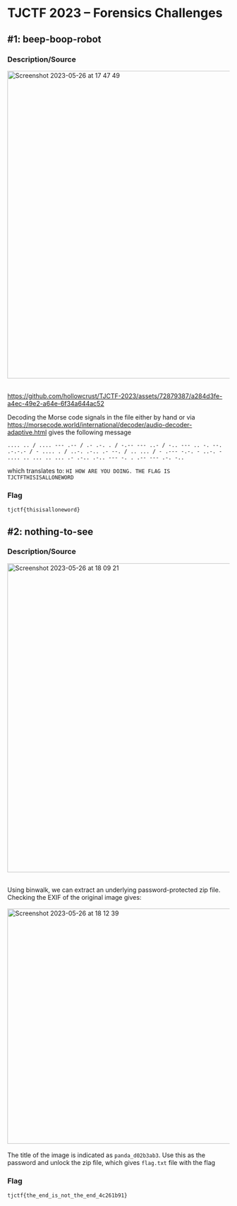 # TJCTF 2023 – Forensics Challenges

## #1: beep-boop-robot

### Description/Source <br />
  <img width="696" alt="Screenshot 2023-05-26 at 17 47 49" src="https://github.com/hollowcrust/TJCTF-2023/assets/72879387/b3fc0d63-2d70-439c-be01-c8d3a298597a"><br /><br />
  
  https://github.com/hollowcrust/TJCTF-2023/assets/72879387/a284d3fe-a4ec-49e2-a64e-6f34a644ac52
  
  Decoding the Morse code signals in the file either by hand or via https://morsecode.world/international/decoder/audio-decoder-adaptive.html gives the following message<br />
    
  ```
  .... .. / .... --- .-- / .- .-. . / -.-- --- ..- / -.. --- .. -. --. .-.-.- / - .... . / ..-. .-.. .- --. / .. ... / - .--- -.-. - ..-. - .... .. ... .. ... .- .-.. .-.. --- -. . .-- --- .-. -..
  ```
  which translates to: `HI HOW ARE YOU DOING. THE FLAG IS TJCTFTHISISALLONEWORD`<br/>
  
### Flag  
  ```
  tjctf{thisisalloneword}
  ```
  
## #2: nothing-to-see <br/>

### Description/Source <br />
  <img width="699" alt="Screenshot 2023-05-26 at 18 09 21" src="https://github.com/hollowcrust/TJCTF-2023/assets/72879387/80277bd5-ab28-43a5-af81-65822775725c"><br/><br/>
  
  Using binwalk, we can extract an underlying password-protected zip file. Checking the EXIF of the original image gives:<br/><br/>
  <img width="532" alt="Screenshot 2023-05-26 at 18 12 39" src="https://github.com/hollowcrust/TJCTF-2023/assets/72879387/2f2a0c0d-29b7-471f-a381-5037e52720a9"><br/><br/>
  The title of the image is indicated as `panda_d02b3ab3`. Use this as the password and unlock the zip file, which gives `flag.txt` file with the flag
  
### Flag <br />
  ```
  tjctf{the_end_is_not_the_end_4c261b91}
  ```
  
